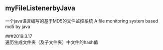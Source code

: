 ## myFileListenerbyJava
一个java语言编写的基于MD5的文件监控系统 A file monitoring system based md5 by java

###2019.3.17  
遍历生成文件夹（及子文件夹）中文件的hash值
